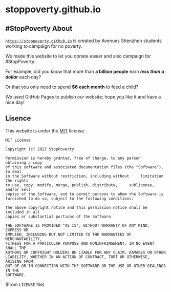 # stoppoverty.github.io
#StopPoverty
About
---

[`https://stoppoverty.github.io`](stoppoverty.github.io "This is the website you are viewing right now") is created by Avenues Shenzhen students working to campaign for no poverty.

We made this website to let you donate easier and also campaign for #StopPoverty.

For example, did you know that more than **a billion people** earn ***less than a dollar*** each day?

Or that you only need to spend **$6 each month** to feed a child?

We used GitHub Pages to publish our website; hope you like it and have a nice day!

Lisence
---

This website is under the [MIT](https://mit-license.org/) license.  

    MIT License

    Copyright (c) 2022 StopPoverty

    Permission is hereby granted, free of charge, to any person     obtaining a copy
    of this software and associated documentation files (the "Software"), to deal
    in the Software without restriction, including without     limitation the rights
    to use, copy, modify, merge, publish, distribute,     sublicense, and/or sell
    copies of the Software, and to permit persons to whom the Software is
    furnished to do so, subject to the following conditions:

    The above copyright notice and this permission notice shall be included in all
    copies or substantial portions of the Software.

    THE SOFTWARE IS PROVIDED "AS IS", WITHOUT WARRANTY OF ANY KIND, EXPRESS OR
    IMPLIED, INCLUDING BUT NOT LIMITED TO THE WARRANTIES OF MERCHANTABILITY,
    FITNESS FOR A PARTICULAR PURPOSE AND NONINFRINGEMENT. IN NO EVENT SHALL THE
    AUTHORS OR COPYRIGHT HOLDERS BE LIABLE FOR ANY CLAIM, DAMAGES OR OTHER
    LIABILITY, WHETHER IN AN ACTION OF CONTRACT, TORT OR OTHERWISE, ARISING FROM,
    OUT OF OR IN CONNECTION WITH THE SOFTWARE OR THE USE OR OTHER DEALINGS IN THE
    SOFTWARE.
(From `LICENSE` file)
